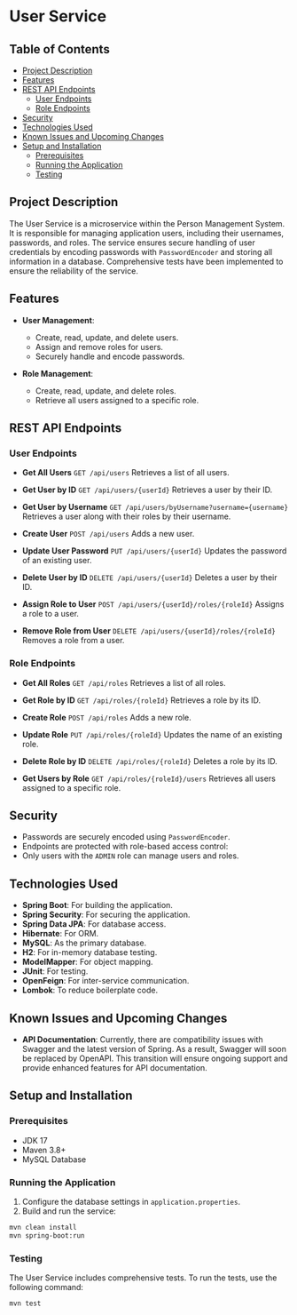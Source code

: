 # User Service

## Table of Contents
- [Project Description](#project-description)
- [Features](#features)
- [REST API Endpoints](#rest-api-endpoints)
  - [User Endpoints](#user-endpoints)
  - [Role Endpoints](#role-endpoints)
- [Security](#security)
- [Technologies Used](#technologies-used)
- [Known Issues and Upcoming Changes](#known-issues-and-upcoming-changes)
- [Setup and Installation](#setup-and-installation)
  - [Prerequisites](#prerequisites)
  - [Running the Application](#running-the-application)
  - [Testing](#testing)
  
## Project Description

The User Service is a microservice within the Person Management System. It is responsible for managing application users, including their usernames, passwords, and roles. The service ensures secure handling of user credentials by encoding passwords with `PasswordEncoder` and storing all information in a database. Comprehensive tests have been implemented to ensure the reliability of the service.

## Features

- **User Management**:
    - Create, read, update, and delete users.
    - Assign and remove roles for users.
    - Securely handle and encode passwords.

- **Role Management**:
    - Create, read, update, and delete roles.
    - Retrieve all users assigned to a specific role.

## REST API Endpoints

### User Endpoints

- **Get All Users**
  `GET /api/users`
  Retrieves a list of all users.

- **Get User by ID**
  `GET /api/users/{userId}`
  Retrieves a user by their ID.

- **Get User by Username**
  `GET /api/users/byUsername?username={username}`
  Retrieves a user along with their roles by their username.

- **Create User**
  `POST /api/users`
  Adds a new user.

- **Update User Password**
  `PUT /api/users/{userId}`
  Updates the password of an existing user.

- **Delete User by ID**
  `DELETE /api/users/{userId}`
  Deletes a user by their ID.

- **Assign Role to User**
  `POST /api/users/{userId}/roles/{roleId}`
  Assigns a role to a user.

- **Remove Role from User**
  `DELETE /api/users/{userId}/roles/{roleId}`
  Removes a role from a user.

### Role Endpoints

- **Get All Roles**
  `GET /api/roles` 
  Retrieves a list of all roles.

- **Get Role by ID**
  `GET /api/roles/{roleId}`
  Retrieves a role by its ID.

- **Create Role**
  `POST /api/roles`
  Adds a new role.

- **Update Role**
  `PUT /api/roles/{roleId}`
  Updates the name of an existing role.

- **Delete Role by ID**
  `DELETE /api/roles/{roleId}`
  Deletes a role by its ID.

- **Get Users by Role**
  `GET /api/roles/{roleId}/users`
  Retrieves all users assigned to a specific role.
  
## Security

- Passwords are securely encoded using `PasswordEncoder`.
- Endpoints are protected with role-based access control:
- Only users with the `ADMIN` role can manage users and roles.

## Technologies Used

- **Spring Boot**: For building the application.
- **Spring Security**: For securing the application.
- **Spring Data JPA**: For database access.
- **Hibernate**: For ORM.
- **MySQL**: As the primary database.
- **H2**: For in-memory database testing.
- **ModelMapper**: For object mapping.
- **JUnit**: For testing.
- **OpenFeign**: For inter-service communication.
- **Lombok**: To reduce boilerplate code.

## Known Issues and Upcoming Changes

- **API Documentation**: Currently, there are compatibility issues with Swagger and the latest version of Spring. As a result, Swagger will soon be replaced by OpenAPI. This transition will ensure ongoing support and provide enhanced features for API documentation.

## Setup and Installation

### Prerequisites

- JDK 17
- Maven 3.8+
- MySQL Database

### Running the Application

1. Configure the database settings in `application.properties`.
2. Build and run the service:

 ```bash
 mvn clean install
 mvn spring-boot:run
```

### Testing

The User Service includes comprehensive tests. To run the tests, use the following command:

```bash
mvn test